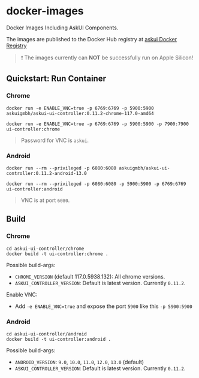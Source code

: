# docker-images
Docker Images Including AskUI Components.

The images are published to the Docker Hub registry at [askui Docker Registry](https://hub.docker.com/repository/docker/askuigmbh/askui-ui-controller/general)

> ❗️ The images currently can __NOT__ be successfully run on Apple Silicon!

## Quickstart: Run Container

### Chrome

```shell
docker run -e ENABLE_VNC=true -p 6769:6769 -p 5900:5900 askuigmbh/askui-ui-controller:0.11.2-chrome-117.0-amd64

docker run -e ENABLE_VNC=true -p 6769:6769 -p 5900:5900 -p 7900:7900 ui-controller:chrome
```

> Password for VNC is `askui`.

### Android

```shell
docker run --rm --privileged -p 6080:6080 askuigmbh/askui-ui-controller:0.11.2-android-13.0

docker run --rm --privileged -p 6080:6080 -p 5900:5900 -p 6769:6769 ui-controller:android
```

> VNC is at port `6080`.

## Build

### Chrome

```shell
cd askui-ui-controller/chrome
docker build -t ui-controller:chrome .
```

Possible build-args:

* `CHROME_VERSION` (default 117.0.5938.132): All chrome versions.
* `ASKUI_CONTROLLER_VERSION`: Default is latest version. Currently `0.11.2`.

Enable VNC:

* Add `-e ENABLE_VNC=true` and expose the port `5900` like this `-p 5900:5900`

### Android

```shell
cd askui-ui-controller/android
docker build -t ui-controller:android .
```

Possible build-args:

* `ANDROID_VERSION`: `9.0`, `10.0`, `11.0`, `12.0`, `13.0` (default)
* `ASKUI_CONTROLLER_VERSION`: Default is latest version. Currently `0.11.2`.
